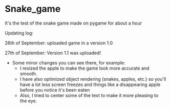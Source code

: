 # Snake_game
It's the test of the snake game made on pygame for about a hour

Updating log:

26th of September: uploaded game in a version 1.0

27th of September: Version 1.1 was uploaded!
- Some minor changes you can see there, for example:
    - I resized the apple to make the game look more accurate and smooth.
    - I have also optimized object rendering (snakes, apples, etc.) so you'll have a lot less screen freezes and things like a disappearing apple before you notice it's been eaten
    - Also, I tried to center some of the text to make it more pleasing to the eye.
